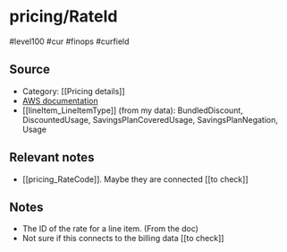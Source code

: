 # pricing/RateId

#level100 #cur #finops #curfield

## Source
- Category: [[Pricing details]]
- [AWS documentation](https://docs.aws.amazon.com/cur/latest/userguide/pricing-columns.html#pr-R)
- [[lineItem_LineItemType]] (from my data): BundledDiscount, DiscountedUsage, SavingsPlanCoveredUsage, SavingsPlanNegation, Usage

## Relevant notes
- [[pricing_RateCode]]. Maybe they are connected [[to check]]

## Notes
- The ID of the rate for a line item. (From the doc)
- Not sure if this connects to the billing data [[to check]]